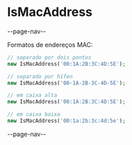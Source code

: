 # IsMacAddress

--page-nav--

Formatos de endereços MAC:

```php
// separado por dois pontos
new IsMacAddress('00:1A:2B:3C:4D:5E');

// separado por hífen
new IsMacAddress('00-1A-2B-3C-4D-5E');

// em caixa alta
new IsMacAddress('00:1A:2B:3C:4D:5E');

// em caixa baixa
new IsMacAddress('00:1a:2b:3c:4d:5e');
```

--page-nav--
